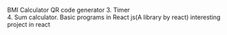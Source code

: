 BMI Calculator 
QR code generator 
3. Timer  
4. Sum calculator.
Basic programs in React js(A library by react)
interesting  project in react
